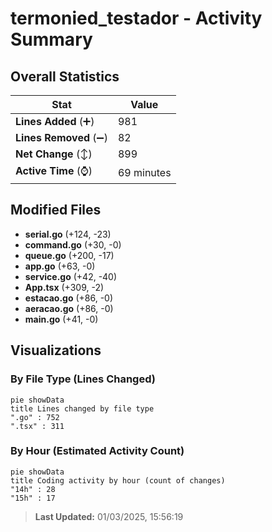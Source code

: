 # termonied_testador - Activity Summary 

## Overall Statistics

| Stat                   | Value                                                             |
| ---------------------- | ----------------------------------------------------------------- |
| **Lines Added** (➕)   | 981                                          |
| **Lines Removed** (➖) | 82                                        |
| **Net Change** (↕)    | 899                |
| **Active Time** (⌚)   | 69 minutes |


## Modified Files
- **serial.go** (+124, -23)
- **command.go** (+30, -0)
- **queue.go** (+200, -17)
- **app.go** (+63, -0)
- **service.go** (+42, -40)
- **App.tsx** (+309, -2)
- **estacao.go** (+86, -0)
- **aeracao.go** (+86, -0)
- **main.go** (+41, -0)

## Visualizations

### By File Type (Lines Changed)

```mermaid
pie showData
title Lines changed by file type
".go" : 752
".tsx" : 311
```

### By Hour (Estimated Activity Count)

```mermaid
pie showData
title Coding activity by hour (count of changes)
"14h" : 28
"15h" : 17
```


> **Last Updated:** 01/03/2025, 15:56:19